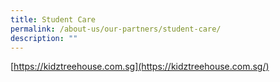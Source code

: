 ```yaml
---
title: Student Care
permalink: /about-us/our-partners/student-care/
description: ""
---
```

[https://kidztreehouse.com.sg](https://kidztreehouse.com.sg/)